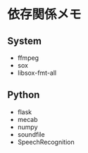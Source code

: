 # 依存関係メモ

## System

- ffmpeg
- sox
- libsox-fmt-all

## Python

- flask
- mecab
- numpy
- soundfile
- SpeechRecognition
